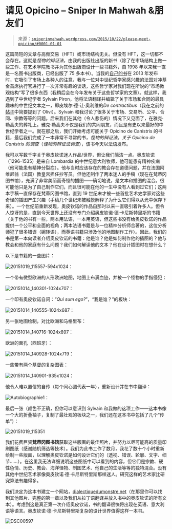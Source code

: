 <!--yml

分类：未分类

日期：2024-05-18 14:13:46

-->

# 请见 Opicino – Sniper In Mahwah &朋友们

> 来源：[`sniperinmahwah.wordpress.com/2015/10/22/please-meet-opicino/#0001-01-01`](https://sniperinmahwah.wordpress.com/2015/10/22/please-meet-opicino/#0001-01-01)

这篇简短的文章与高频交易（HFT）或市场结构无关。但没有 HFT，这一切都不会存在。这就是*怪物的辩证法*，由我的出版社出版的新书（除了在市场结构上做一些工作、在艺术学院教书并为其他出版商设计一些书籍外，自 1998 年以来我一直是一名图书出版商，已经出版了 75 多本书）。当我的[自己的书](http://www.zones-sensibles.org/livres/6-5/)在 2013 年发布时，它吸引了市场上各种人的注意，我与一位对中世纪哲学家感兴趣的法国对冲基金首席执行官进行了一次非常有趣的谈话，这些哲学家对我们现在所说的“市场微观结构”写了很多东西（我稍后会在今年发布关于这些哲学家的文章）。就这样，我遇到了中世纪学者 Sylvain Piron，他将法语翻译并编辑了关于市场和合同的最具趣味的中世纪文本之一，即皮埃尔·德·让·奥利维的*De contractibus*（我在之前的[帖子](https://sniperinmahwah.wordpress.com/2014/03/30/iex-de-contractibus/)中简要提到了 Olivi）。Sylvain 和我讨论了很多关于市场、交易所、公平、合同、宗教等等的问题。后来我们在其他（令人悲伤的）情况下又见面了，在雅克·勒高夫的葬礼上。雅克·勒高夫不仅是我们的共同朋友，而且是有史以来最好的中世纪学者之一。就在那之后，我们开始考虑可能关于 Opicino de Canistris 的书籍，最后我们完成了一本非常不寻常的书，*怪物的辩证法*。*关于 Opicino de Canistris 的调查*（*怪物的辩证法调查*），该书今天以法语发布。

我可以写数千字关于奥皮钦诺迷人作品/世界，但让我们简洁一点。奥皮钦诺（1296-1535）是来自 Lombardia 的中世纪意大利牧师，他可能患有精神疾病（他可能患有精神分裂症）。他与当时应该存在的教会存在道德问题，并在法国阿维尼翁（法国）教皇宫担任抄写员。但他还制作了两本迷人的手稿（现在在梵蒂冈图书馆），充满了非常美丽而奇怪的插图——确切地说，是文本和插图的混合。很可能他只是为了自己制作它们，而且很可能在他的一生中没有人看到过它们；这两本手稿一直保存在梵蒂冈图书馆，直到 19 世纪末才被一些首批艺术史学家对这些奇怪的插图产生兴趣（手稿几个世纪未被触摸解释了为什么它们得以从光中保存下来）。一个世纪前重新发现，奥皮钦诺的作品自那时以来一直吸引着许多人。但令人惊讶的是，直到今天世界上还没有专门介绍奥皮钦诺·德·卡尼斯特里斯的书籍（关于他的书有一些，两本用法语，一本用英语，但这些书没有给奥皮钦诺的作品提供一个公平和全面的视角；两本法语书籍是与一位精神分析师合著的，这位分析师犯了很多错误（婉转语），而英语书籍只涉及他的地图制作工作）。因此，我们的书是第一本向读者介绍奥皮钦诺的书籍：他是谁？他是如何制作他的插图的？他与教会和他的家庭有什么问题？我们如何解读他的文本？他在设计插图时在想什么？

以下是书籍的一些图片：

![20151019_115557-594x1024](img/41ce69a3f2e99b69413443764ee35551.png)：

一个带有微型欧洲的人形欧洲地图，地图上布满血迹，并被一个怪物的手指侵犯：

![20151014_140301-1024x707](img/e6a07717ac1e0ec6b1d8f17eeffb1821.png)：

一个印有奥皮钦诺自问：“*Qui sum ego?*”，“我是谁？”的板块：

![20151014_140555-1024x687](img/c7b1d7c580dd1101ba754fe3daeb7ca7.png)：

另一张地图绘制，对比欧洲和马格里布：

![20151014_140716-1024x897](img/30324fd2ea250ca9355512ea7eb570d7.png)：

欧洲的面孔（西班牙）：

![20151014_140928-1024x719](img/1aa10763a21c58a7e23660d73d5c7fb3.png)：

一些带有两个基督的复杂图表：

![20151014_140901-935x1024](img/7bc4ad13719db477a25042534ad456d2.png)：

他令人难以置信的自传（每个同心圆代表一年），重新设计并在书中翻译：

![Autobiographie1](img/80b578c1e1aec0b08d190dc4c81dbd24.png)：

最后一张（颜色不正确，但你可以意识到 Sylvain 和我做的这项工作——这本书像一个大的折叠袖子，复制了最壮观的板块之一，我们还在这本书中包括了几个“传单”）：

![20151019_115351](img/623fd31b499fa6229d9f8c9dc7a29e6d.png)

我们花费巨资**梵蒂冈图书馆**获取这些版画的最佳照片，并努力以尽可能高的质量印刷图纸（感谢随机筛选等技术）。我们为此书工作了数月，我花了数十个小时重新绘制一些版画，以理解奥皮钦诺是如何设计它们的（透视、错误、轮廓、文字、细节……）。在这里我无法详细说明这些图纸中可以看到的内容，但它们是宗教、硬性色情、历史、教会、海洋怪物、制图艺术、他自己的生活等等的独特混合。没有其他中世纪艺术家像奥皮钦诺·德·卡尼斯特里斯那样迷人。研究这样的艺术家比研究算法有趣得多。

我们决定为这本书建立一个网站，[dialectiquedumonstre.net](http://dialectiquedumonstre.net)（在那里你可以找到其他图片、完整的第一章以及我们从拉丁语翻译并放入书中的奥皮钦诺的所有文本）。考虑到这是真正第一次介绍奥皮钦诺，书的翻译很快将出现在英语、意大利语等语言。奥皮钦诺·德·卡尼斯特里斯复杂的设计世界值得这样一本书。

![DSC00597](img/bcf879cc56c3cfa46de36e2096552d93.png)
